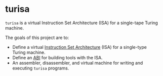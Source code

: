 # turisa

`turisa` is a virtual Instruction Set Architecture (ISA) for a single-tape Turing machine.

The goals of this project are to:

- Define a virtual [Instruction Set Architecture](doc/isa.md) (ISA) for a single-type Turing machine.
- Define an [ABI](doc/abi.md) for building tools with the ISA.
- An assembler, disassembler, and virtual machine for writing and executing `turisa` programs.
